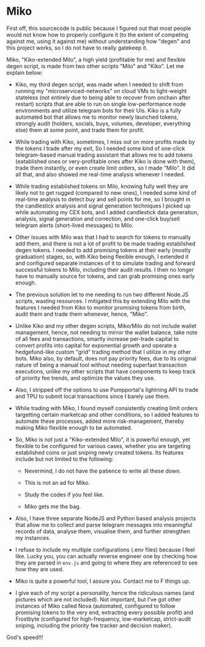 # Miko

First off, this sourcecode is public because I figured out that most people would not know how to properly configure it (to the extent of competing against me, using it against me) without understanding how "degen" and this project works, so I do not have to really gatekeep it.

Miko, "Kiko-extended Milo", a high yield (profitable for me) and flexible degen script, is made from two other scripts "Milo" and "Kiko". Let me explain below:

- Kiko, my third degen script, was made when I needed to shift from running my "microserviced-networks" on cloud VMs to light-weight stateless (not entirely due to being able to recover from onchain after restart) scripts that are able to run on single low-performance node environments and utilize telegram bots for their UIs. Kiko is a fully automated bot that allows me to monitor newly launched tokens, strongly audit (holders, socials, buys, volumes, developer, everything else) them at some point, and trade them for profit. 

- While trading with Kiko, sometimes, I miss out on more profits made by the tokens I trade after my exit, So I needed some kind of one-click telegram-based manual trading assistant that allows me to add tokens (eatablished ones or very-profitable ones after Kiko is done with them), trade them instantly, or even create limit orders, so I made "Milo". It did all that, and also showed me real-time analysis whenever I needed.

- While trading established tokens on Milo, knowing fully well they are likely not to get rugged (compared to new ones), I needed some kind of real-time analysis to detect buy and sell points for me, so I brought in the candlestick analysis and signal generation techniques I picked up while automating my CEX bots, and I added candlestick data generation, analysis, signal generation and correction, and one-click buy/sell telegram alerts (short-lived messages) to Milo.

- Other issues with Milo was that I had to search for tokens to manually add them, and there is not a lot of profit to be made trading established degen tokens. I needed to add promising tokens at their early (mostly graduation) stages, so, with Kiko being flexible enough, I extended it and configured separate instances of it to simulate trading and forward successful tokens to Milo, including their audit results. I then no longer have to manually source for tokens, and can grab promising ones early enough.

- The previous solution let to me needing to run two different Node.JS scripts, wasting resources. I mitigated this by extending Milo with the features I needed from Kiko to monitor promising tokens from birth, audit them and trade them whenever, hence, "Miko".

- Unlike Kiko and my other degen scripts, Miko/Milo do not include wallet management, hence, not needing to mirror the wallet balance, take note of all fees and transactions, smartly increase per-trade capital to convert profits into capital for exponential growth and operate a hedgefund-like custom "grid" trading method that I utilize in my other bots. Miko also, by default, does not pay priority fees, due to its original nature of being a manual tool without needing superfast transaction executions, unlike my other scripts that have components to keep track of priority fee trends, and optimize the values they use.

- Also, I stripped off the options to use Pumpportal's lightning API to trade and TPU to submit local transactions since I barely use them.

- While trading with Miko, I found myself consistently creating limit orders targetting certain marketcap and other conditions, so I added features to automate these processes, added more risk-management, thereby making Miko flexible enough to be automated.

- So, Miko is not just a "Kiko-extended Milo", it is powerful enough, yet flexible to be configured for various cases, whether you are targeting established coins or just sniping newly created tokens. Its features include but not limited to the following:

    - Nevermind, I do not have the patience to write all these down.

    - This is not an ad for Miko.

    - Study the codes if you feel like.

    - Miko gets me the bag.

- Also, I have three separate NodeJS and Python based analysis projects that allow me to collect and parse telegram messages into meaningful records of data, analyse them, visualise them, and further strengthen my instances.

- I refuse to include my multiple configurations (.env files) because I feel like. Lucky you, you can actually reverse engineer one by checking how they are parsed in `env.js` and going to where they are referenced to see how they are used.

- Miko is quite a powerful tool, I assure you. Contact me to F things up.

- I give each of my script a personality, hence the ridiculous names (and pictures which are not included). Not important, but I've got other instances of Miko called Nova (automated, configured to follow promising tokens to the very end, extracting every possible profit) and Frostbyte (configured for high-frequency, low-marketcap, strict-audit sniping, including the priority fee tracker and decision maker).

God's speed!!!